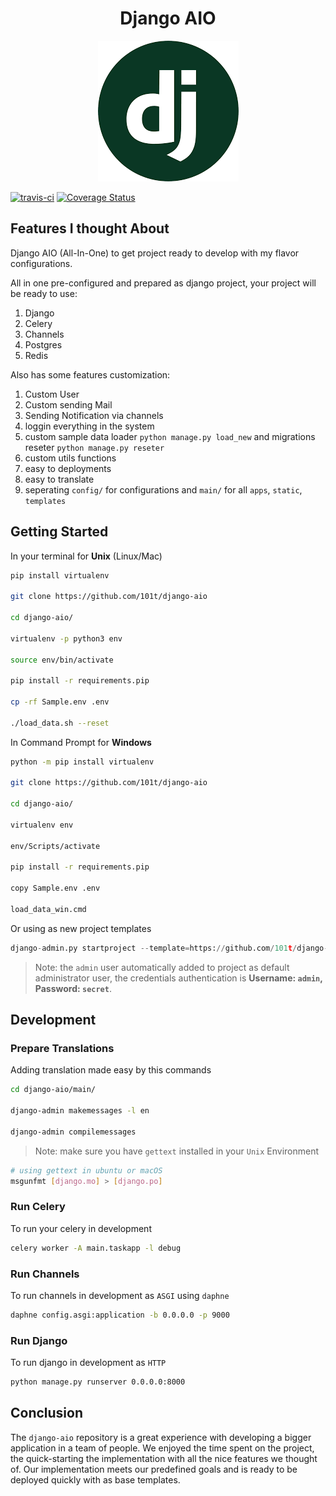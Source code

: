 <h1 align="center">Django AIO</h1>
<p align="center">
	<img src="https://github.com/101t/django-aio/blob/master/main/static/assets/img/django-aio.png" alt="Django AIO">
</p>
<p>
	<a href="https://travis-ci.org/101t/django-aio"><img src="https://travis-ci.org/101t/django-aio.svg?branch=master" alt="travis-ci"></a>
	<a href='https://coveralls.io/github/101t/django-aio'><img src='https://coveralls.io/repos/github/101t/django-aio/badge.svg' alt='Coverage Status' /></a>
</p>

## Features I thought About

Django AIO (All-In-One) to get project ready to develop with my flavor configurations.

All in one pre-configured and prepared as django project, your project will be ready to use:

1. Django
2. Celery
3. Channels
4. Postgres
5. Redis

Also has some features customization:

1. Custom User
2. Custom sending Mail
3. Sending Notification via channels
4. loggin everything in the system
5. custom sample data loader `python manage.py load_new` and migrations reseter `python manage.py reseter`
6. custom utils functions
7. easy to deployments
8. easy to translate
9. seperating `config/` for configurations and `main/` for all `apps`, `static`, `templates`


## Getting Started

In your terminal for **Unix** (Linux/Mac)

```sh
pip install virtualenv

git clone https://github.com/101t/django-aio

cd django-aio/

virtualenv -p python3 env

source env/bin/activate

pip install -r requirements.pip

cp -rf Sample.env .env

./load_data.sh --reset
```

In Command Prompt for **Windows**

```sh
python -m pip install virtualenv

git clone https://github.com/101t/django-aio

cd django-aio/

virtualenv env

env/Scripts/activate

pip install -r requirements.pip

copy Sample.env .env

load_data_win.cmd
```

Or using as new project templates

```python
django-admin.py startproject --template=https://github.com/101t/django-aio/archive/latest.zip --extension=py,gitignore PROJECT_NAME
```

> Note: the `admin` user automatically added to project as default administrator user, the credentials authentication is **Username: `admin`, Password: `secret`**.

## Development

### Prepare Translations

Adding translation made easy by this commands

```sh
cd django-aio/main/

django-admin makemessages -l en

django-admin compilemessages
```
> Note: make sure you have `gettext` installed in your `Unix` Environment

```sh
# using gettext in ubuntu or macOS
msgunfmt [django.mo] > [django.po]
```

### Run Celery

To run your celery in development
```sh
celery worker -A main.taskapp -l debug
```

### Run Channels
To run channels in development as `ASGI` using `daphne`
```sh
daphne config.asgi:application -b 0.0.0.0 -p 9000
```

### Run Django
To run django in development as `HTTP` 
```sh
python manage.py runserver 0.0.0.0:8000
```

## Conclusion

The `django-aio` repository is a great experience with developing a bigger application in a team of people. We enjoyed the time spent on the project, the quick-starting the implementation with all the nice features we thought of. Our implementation meets our predefined goals and is ready to be deployed quickly with as base templates.